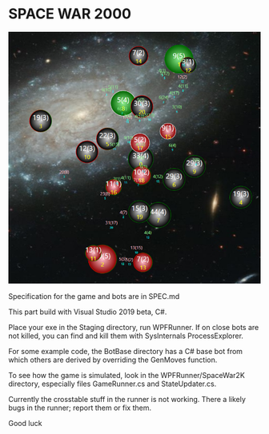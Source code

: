 # SPACE WAR 2000

 ![](SpaceWar2000.png)


Specification for the game and bots are in SPEC.md

This part build with Visual Studio 2019 beta, C#. 

Place your exe in the Staging directory, run WPFRunner. If on close bots are not killed, you can find and kill them with SysInternals ProcessExplorer.

For some example code, the BotBase directory has a C# base bot from which others are derived by overriding the GenMoves function.

To see how the game is simulated, look in the WPFRunner/SpaceWar2K directory, especially files GameRunner.cs and StateUpdater.cs.

Currently the crosstable stuff in the runner is not working. There a likely bugs in the runner; report them or fix them.

Good luck